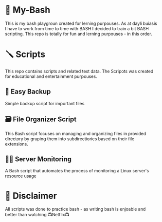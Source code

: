 # 🚙 My-Bash
This is my bash playgroun created for lerning purpouses. As at dayli buiasis I have to work from time to time with BASH I decided to train a bit BASH scripting. This repo is totally for fun and lerning purpouses - in this order.

# 🪛 Scripts
This repo contains scripts and related test data. The Scripots was created for educational and entertainment purpouses.

## 🦺 Easy Backup
Simple backup script for important files. 

## 🗃️ File Organizer Script
This Bash script focuses on managing and organizing files in provided directory by gruping them into subdirectiories based on their file extensions. 

## 🐕‍🦺 Server Monitoring
A Bash script that automates the process of monitoring a Linux server's resource usage

# 🍒 Disclaimer
All scripts was done to practice bash - as writing bash is enjoable and better than watching 📺Netflix📺 